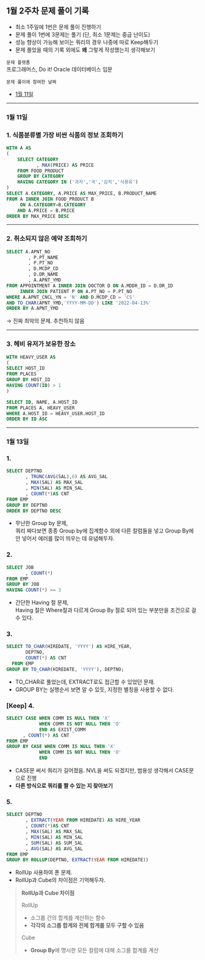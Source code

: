 ## 1월 2주차 문제 풀이 기록

- 최소 1주일에 1번은 문제 풀이 진행하기
- 문제 풀이 1번에 3문제는 풀기 (단, 최소 1문제는 중급 난이도)
- 성능 향상이 가능해 보이는 쿼리의 경우 나중에 따로 Keep해두기
- 문제 풀었을 때의 기록 외에도 **왜** 그렇게 작성했는지 생각해보기

`문제 플랫폼`     
프로그래머스, Do it! Oracle 데이터베이스 입문

`문제 풀이에 참여한 날짜`
- [1월 11일](#1월-11일)


---

### 1월 11일

### 1. 식품분류별 가장 비싼 식품의 정보 조회하기

```sql
WITH A AS
(
    SELECT CATEGORY 
           , MAX(PRICE) AS PRICE
    FROM FOOD_PRODUCT
    GROUP BY CATEGORY 
    HAVING CATEGORY IN ('과자','국','김치','식용유')
)
SELECT A.CATEGORY, A.PRICE AS MAX_PRICE, B.PRODUCT_NAME
FROM A INNER JOIN FOOD_PRODUCT B 
     ON A.CATEGORY=B.CATEGORY
    AND A.PRICE = B.PRICE
ORDER BY MAX_PRICE DESC
```

---

### 2. 취소되지 않은 예약 조회하기

```sql
SELECT A.APNT_NO
        , P.PT_NAME
        , P.PT_NO
        , D.MCDP_CD
        , D.DR_NAME
        , A.APNT_YMD
FROM APPOINTMENT A INNER JOIN DOCTOR D ON A.MDDR_ID = D.DR_ID 
     INNER JOIN PATIENT P ON A.PT_NO = P.PT_NO
WHERE A.APNT_CNCL_YN = 'N' AND D.MCDP_CD = 'CS'
AND TO_CHAR(APNT_YMD,'YYYY-MM-DD') LIKE '2022-04-13%'
ORDER BY A.APNT_YMD
```

→ 진짜 최악의 문제. 추천하지 않음

---

### 3. 헤비 유저가 보유한 장소

```sql
WITH HEAVY_USER AS
(
SELECT HOST_ID
FROM PLACES
GROUP BY HOST_ID
HAVING COUNT(ID) > 1
)

SELECT ID, NAME, A.HOST_ID
FROM PLACES A, HEAVY_USER 
WHERE A.HOST_ID = HEAVY_USER.HOST_ID
ORDER BY ID ASC
```

---

### 1월 13일

### 1.

```sql
SELECT DEPTNO
       , TRUNC(AVG(SAL),0) AS AVG_SAL
       , MAX(SAL) AS MAX_SAL
       , MIN(SAL) AS MIN_SAL
       , COUNT(*)AS CNT 
FROM EMP
GROUP BY DEPTNO
ORDER BY DEPTNO DESC
```

- 무난한 Group by 문제,    
  쿼리 짜다보면 종종 Group by에 집계함수 외에 다른 칼럼들을 넣고 Group By에 안 넣어서 에러를 많이 띄우는 데 유념해두자.

### 2.

```sql
SELECT JOB
       , COUNT(*)
FROM EMP
GROUP BY JOB
HAVING COUNT(*) >= 3
```

- 간단한 Having 절 문제,   
Having 절은 Where절과 다르게 Group By 절로 되어 있는 부분만을 조건으로 걸 수 있다.


### 3.

```sql
SELECT TO_CHAR(HIREDATE, 'YYYY') AS HIRE_YEAR,
       DEPTNO,
       COUNT(*) AS CNT
  FROM EMP
GROUP BY TO_CHAR(HIREDATE, 'YYYY'), DEPTNO;
```

- TO_CHAR로 풀었는데, EXTRACT로도 접근할 수 있었던 문재.
- GROUP BY는 실행순서 보면 알 수 있듯, 지정한 별칭을 사용할 수 없다.

### [Keep] 4.

```sql
SELECT CASE WHEN COMM IS NULL THEN 'X'
            WHEN COMM IS NOT NULL THEN 'O' 
            END AS EXIST_COMM
      , COUNT(*) AS CNT      
FROM EMP
GROUP BY CASE WHEN COMM IS NULL THEN 'X'
            WHEN COMM IS NOT NULL THEN 'O' 
            END
```

- CASE문 써서 쿼리가 길어졌음. NVL을 써도 되겠지만, 범용성 생각해서 CASE문으로 진행
- **다른 방식으로 쿼리를 짤 수 있는 지 찾아보기**

### 5.

```sql
SELECT DEPTNO
       , EXTRACT(YEAR FROM HIREDATE) AS HIRE_YEAR
       , COUNT(*)AS CNT
       , MAX(SAL) AS MAX_SAL
       , MIN(SAL) AS MIN_SAL
       , SUM(SAL) AS SUM_SAL
       , AVG(SAL) AS AVG_SAL
FROM EMP
GROUP BY ROLLUP(DEPTNO, EXTRACT(YEAR FROM HIREDATE))
```

- RollUp 사용하여 푼 문제.
- RollUp과 Cube의 차이점은 기억해두자.

> **RollUp과 Cube 차이점**
> 
> RollUp
> - 소그룹 간의 합계를 계산하는 함수
> - **각각의 소그룹 합계와 전체 합계를 모두 구할 수 있음**
> 
> Cube
> - **Group By**에 명시한 모든 컬럼에 대해 소그룹 합계를 계산
